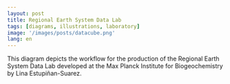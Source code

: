 ```yaml
---
layout: post
title: Regional Earth System Data Lab			
tags: [diagrams, illustrations, laboratory]
image: '/images/posts/datacube.png'
lang: en
---
```


This diagram depicts the workflow for the production of the Regional Earth System Data Lab developed at the Max Planck Institute for Biogeochemistry by Lina Estupiñan-Suarez.

